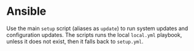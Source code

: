 # Ansible

Use the main `setup` script (aliases as `update`) to run system updates and configuration updates.
The scripts runs the local `local.yml` playbook, unless it does not exist, then it falls back to `setup.yml`.
